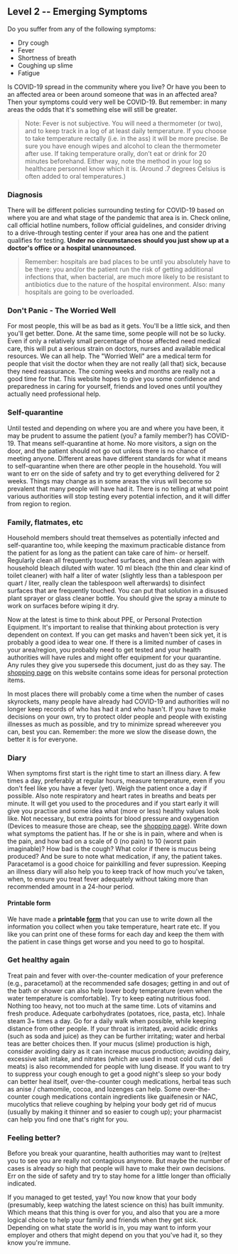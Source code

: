 ## Level 2 -- Emerging Symptoms

Do you suffer from any of the following symptoms:

* Dry cough
* Fever
* Shortness of breath
* Coughing up slime
* Fatigue

Is COVID-19 spread in the community where you live? Or have you been to an affected area or been around someone that was in an affected area? Then your symptoms could very well be COVID-19. But remember: in many areas the odds that it's something else will still be greater.

> Note: Fever is not subjective. You will need a thermometer (or two), and to keep track in a log of at least daily temperature. If you choose to take temperature rectally (i.e. in the ass) it will be more precise. Be sure you have enough wipes and alcohol to clean the thermometer after use. If taking temperature orally, don’t eat or drink for 20 minutes beforehand. Either way, note the method in your log so healthcare personnel know which it is. (Around .7 degrees Celsius is often added to oral temperatures.) 

### Diagnosis

There will be different policies surrounding testing for COVID-19 based on where you are and what stage of the pandemic that area is in. Check online, call official hotline numbers, follow official guidelines, and consider driving to a drive-through testing center if your area has one and the patient qualifies for testing. **Under no circumstances should you just show up at a doctor's office or a hospital unannounced.**

> Remember: hospitals are bad places to be until you absolutely have to be there: you and/or the patient run the risk of getting additional infections that, when bacterial, are much more likely to be resistant to antibiotics due to the nature of the hospital environment. Also: many hospitals are going to be overloaded.

### Don't Panic - The Worried Well

For most people, this will be as bad as it gets. You'll be a little sick, and then you'll get better. Done. At the same time, some people will not be so lucky. Even if only a relatively small percentage of those affected need medical care, this will put a serious strain on doctors, nurses and available medical resources. We can all help. The "Worried Well" are a medical term for people that visit the doctor when they are not really (all that) sick, because they need reassurance. The coming weeks and months are really not a good time for that. This website hopes to give you some confidence and preparedness in caring for yourself, friends and loved ones until you/they actually need professional help.

### Self-quarantine

Until tested and depending on where you are and where you have been, it may be prudent to assume the patient (you? a family member?) has COVID-19. That means self-quarantine at home. No more visitors, a sign on the door, and the patient should not go out unless there is no chance of meeting anyone. Different areas have different standards for what it means to self-quarantine when there are other people in the household. You will want to err on the side of safety and try to get everything delivered for 2 weeks. Things may change as in some areas the virus will become so prevalent that many people will have had it. There is no telling at what point various authorities will stop testing every potential infection, and it will differ from region to region.

### Family, flatmates, etc

Household members should treat themselves as potentially infected and self-quarantine too, while keeping the maximum practicable distance from the patient for as long as the patient can take care of him- or herself. Regularly clean all frequently touched surfaces, and then clean again with household bleach diluted with water. 10 ml bleach (the thin and clear kind of toilet cleaner) with half a liter of water (slightly less than a tablespoon per quart / liter, really clean the tablespoon well afterwards) to disinfect surfaces that are frequently touched. You can put that solution in a disused plant sprayer or glass cleaner bottle. You should give the spray a minute to work on surfaces before wiping it dry.

Now at the latest is time to think about PPE, or Personal Protection Equipment. It's important to realise that thinking about protection is very dependent on context. If you can get masks and haven't been sick yet, it is probably a good idea to wear one. If there is a limited number of cases in your area/region, you probably need to get tested and your health authorities will have rules and might offer equipment for your quarantine. Any rules they give you supersede this document, just do as they say. The [shopping page](https://www.covid-at-home.info/shopping) on this website contains some ideas for personal protection items.

In most places there will probably come a time when the number of cases skyrockets, many people have already had COVID-19 and authorities will no longer keep records of who has had it and who hasn't. If you have to make decisions on your own, try to protect older people and people with existing illnesses as much as possible, and try to minimize spread whereever you can, best you can. Remember: the more we slow the disease down, the better it is for everyone.

### Diary

When symptoms first start is the right time to start an illness diary. A few times a day, preferably at regular hours, measure temperature, even if you don't feel like you have a fever (yet). Weigh the patient once a day if possible. Also note respiratory and heart rates in breaths and beats per minute. It will get you used to the procedures and if you start early it will give you practise and some idea what (more or less) healthy values look like. Not necessary, but extra points for blood pressure and oxygenation (Devices to measure those are cheap, see the [shopping page](https://www.covid-at-home.info/shopping)). Write down what symptoms the patient has. If he or she is in pain, where and when is the pain, and how bad on a scale of 0 (no pain) to 10 (worst pain imaginable)? How bad is the cough? What color if there is mucus being produced? And be sure to note what medication, if any, the patient takes. Paracetamol is a good choice for painkilling and fever supression. Keeping an illness diary will also help you to keep track of how much you've taken, when, to ensure you treat fever adequately without taking more than recommended amount in a 24-hour period. 

#### Printable form

We have made a **printable [form](https://www.covid-at-home.info/images/covid-diary.pdf)** that you can use to write down all the information you collect when you take temperature, heart rate etc. If you like you can print one of these forms for each day and keep the them with the patient in case things get worse and you need to go to hospital.

### Get healthy again

Treat pain and fever with over-the-counter medication of your preference (e.g., paracetamol) at the recommended safe dosages; getting in and out of the bath or shower can also help lower body temperature (even when the water temperature is comfortable). Try to keep eating nutritious food. Nothing too heavy, not too much at the same time. Lots of vitamins and fresh produce. Adequate carbohydrates (potatoes, rice, pasta, etc). Inhale steam 3+ times a day. Go for a daily walk when possible, while keeping distance from other people. If your throat is irritated, avoid acidic drinks (such as soda and juice) as they can be further irritating; water and herbal teas are better choices then. If your mucus (slime) production is high, consider avoiding dairy as it can increase mucus production; avoiding dairy, excessive salt intake, and nitrates (which are used in most cold cuts / deli meats) is also recommended for people with lung disease. If you want to try to suppress your cough enough to get a good night's sleep so your body can better heal itself, over-the-counter cough medications, herbal teas such as anise / chamomile, cocoa, and lozenges can help. Some over-the-counter cough medications contain ingredients like guaifenesin or NAC, mucolytics that relieve coughing by helping your body get rid of mucus (usually by making it thinner and so easier to cough up); your pharmacist can help you find one that's right for you. 

### Feeling better?

Before you break your quarantine, health authorities may want to (re)test you to see you are really not contagious anymore. But maybe the number of cases is already so high that people will have to make their own decisions. Err on the side of safety and try to stay home for a little longer than officially indicated. 

If you managed to get tested, yay! You now know that your body (presumably, keep watching the latest science on this) has built immunity. Which means that this thing is over for you, and also that you are a more logical choice to help your family and friends when they get sick. Depending on what state the world is in, you may want to inform your employer and others that might depend on you that you've had it, so they know you're immune.
